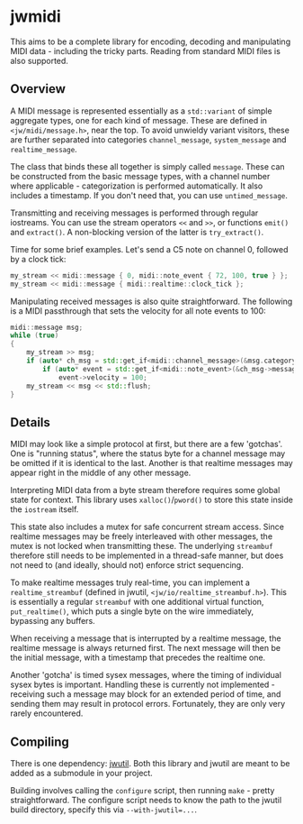 # jwmidi

This aims to be a complete library for encoding, decoding and manipulating
MIDI data - including the tricky parts.  Reading from standard MIDI files is
also supported.

## Overview

A MIDI message is represented essentially as a `std::variant` of simple
aggregate types, one for each kind of message.  These are defined in
`<jw/midi/message.h>`, near the top.  To avoid unwieldy variant
visitors, these are further separated into categories `channel_message`,
`system_message` and `realtime_message`.

The class that binds these all together is simply called `message`.  These can
be constructed from the basic message types, with a channel number where
applicable - categorization is performed automatically.  It also includes a
timestamp.  If you don't need that, you can use `untimed_message`.

Transmitting and receiving messages is performed through regular iostreams.
You can use the stream operators `<<` and `>>`, or functions `emit()` and
`extract()`.  A non-blocking version of the latter is `try_extract()`.

Time for some brief examples.  Let's send a C5 note on channel 0, followed by a
clock tick:

```c++
my_stream << midi::message { 0, midi::note_event { 72, 100, true } };
my_stream << midi::message { midi::realtime::clock_tick };
```

Manipulating received messages is also quite straightforward.  The following is
a MIDI passthrough that sets the velocity for all note events to 100:

```c++
midi::message msg;
while (true)
{
    my_stream >> msg;
    if (auto* ch_msg = std::get_if<midi::channel_message>(&msg.category))
        if (auto* event = std::get_if<midi::note_event>(&ch_msg->message))
            event->velocity = 100;
    my_stream << msg << std::flush;
}
```

## Details

MIDI may look like a simple protocol at first, but there are a few 'gotchas'.
One is "running status", where the status byte for a channel message may be
omitted if it is identical to the last.  Another is that realtime messages may
appear right in the middle of any other message.

Interpreting MIDI data from a byte stream therefore requires some global state
for context.  This library uses `xalloc()`/`pword()` to store this state inside
the `iostream` itself.

This state also includes a mutex for safe concurrent stream access.  Since
realtime messages may be freely interleaved with other messages, the mutex is
not locked when transmitting these.  The underlying `streambuf` therefore still
needs to be implemented in a thread-safe manner, but does not need to (and
ideally, should not) enforce strict sequencing.

To make realtime messages truly real-time, you can implement a
`realtime_streambuf` (defined in jwutil, `<jw/io/realtime_streambuf.h>`).  This
is essentially a regular `streambuf` with one additional virtual function,
`put_realtime()`, which puts a single byte on the wire immediately, bypassing
any buffers.

When receiving a message that is interrupted by a realtime message, the
realtime message is always returned first.  The next message will then be the
initial message, with a timestamp that precedes the realtime one.

Another 'gotcha' is timed sysex messages, where the timing of individual sysex
bytes is important.  Handling these is currently not implemented - receiving
such a message may block for an extended period of time, and sending them may
result in protocol errors.  Fortunately, they are only very rarely encountered.

## Compiling

There is one dependency: [jwutil](https://github.com/jwt27/libjwutil).  Both
this library and jwutil are meant to be added as a submodule in your project.

Building involves calling the `configure` script, then running `make` - pretty
straightforward.  The configure script needs to know the path to the jwutil
build directory, specify this via `--with-jwutil=...`.
